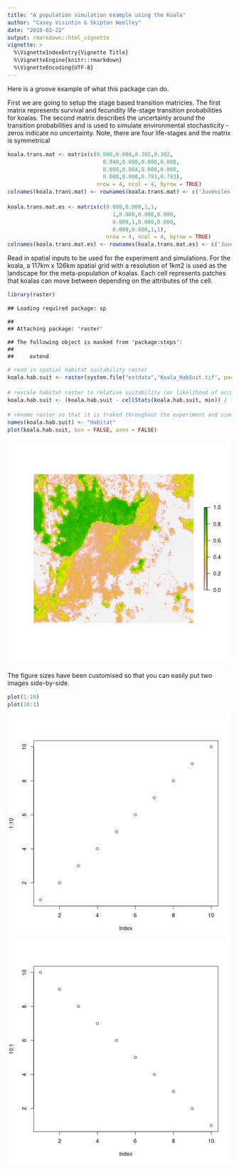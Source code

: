 ```yaml
---
title: "A population simulation example using the Koala"
author: "Casey Visintin & Skipton Woolley"
date: "2018-03-22"
output: rmarkdown::html_vignette
vignette: >
  %\VignetteIndexEntry{Vignette Title}
  %\VignetteEngine{knitr::rmarkdown}
  %\VignetteEncoding{UTF-8}
---
```


Here is a groove example of what this package can do.

First we are going to setup the stage based transition matricies. The first matrix represents survival and fecundity life-stage transition probabilities for koalas. The second matrix describes the uncertainty around the transition probabilities and is used to simulate environmental stochasticity - zeros indicate no uncertainty. Note, there are four life-stages and the matrix is symmetrical 


```r
koala.trans.mat <- matrix(c(0.000,0.000,0.302,0.302,
                              0.940,0.000,0.000,0.000,
                              0.000,0.884,0.000,0.000,
                              0.000,0.000,0.793,0.793),
                            nrow = 4, ncol = 4, byrow = TRUE)
colnames(koala.trans.mat) <- rownames(koala.trans.mat) <- c('Juveniles','Sub-Adults','Adults','Super-Adults')

koala.trans.mat.es <- matrix(c(0.000,0.000,1,1,
                                 1,0.000,0.000,0.000,
                                 0.000,1,0.000,0.000,
                                 0.000,0.000,1,1),
                               nrow = 4, ncol = 4, byrow = TRUE)
colnames(koala.trans.mat.es) <- rownames(koala.trans.mat.es) <- c('Juveniles','Sub-Adults','Adults','Super-Adults')
```

Read in spatial inputs to be used for the experiment and simulations. For the koala, a 117km x 126km spatial grid with a resolution of 1km2 is used as the landscape for the meta-population of koalas. Each cell represents patches that koalas can move between depending on the attributes of the cell.


```r
library(raster)
```

```
## Loading required package: sp
```

```
## 
## Attaching package: 'raster'
```

```
## The following object is masked from 'package:steps':
## 
##     extend
```

```r
# read in spatial habitat suitability raster
koala.hab.suit <- raster(system.file("extdata","Koala_HabSuit.tif", package="steps"))

# rescale habitat raster to relative suitability (or likelihood of occurrence) between 0 and 1.
koala.hab.suit <- (koala.hab.suit - cellStats(koala.hab.suit, min)) / (cellStats(koala.hab.suit, max) - cellStats(koala.hab.suit, min))

# rename raster so that it is traked throughout the experiment and simulation
names(koala.hab.suit) <- "Habitat"
plot(koala.hab.suit, box = FALSE, axes = FALSE)
```

![plot of chunk unnamed-chunk-2](figure/unnamed-chunk-2-1.png)


The figure sizes have been customised so that you can easily put two images side-by-side. 


```r
plot(1:10)
plot(10:1)
```

![plot of chunk unnamed-chunk-3](figure/unnamed-chunk-3-1.png)![plot of chunk unnamed-chunk-3](figure/unnamed-chunk-3-2.png)

